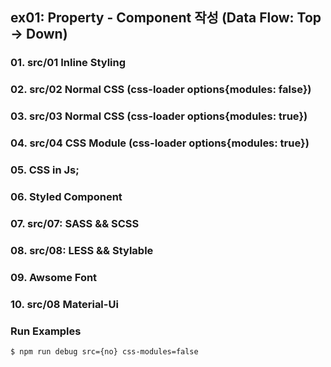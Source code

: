 ## ex01: Property - Component 작성 (Data Flow: Top -> Down)

### 01. src/01 Inline Styling
### 02. src/02 Normal CSS (css-loader options{modules: false})
### 03. src/03 Normal CSS (css-loader options{modules: true})
### 04. src/04 CSS Module (css-loader options{modules: true})
### 05. CSS in Js;
### 06. Styled Component
### 07. src/07: SASS && SCSS
### 08. src/08: LESS && Stylable
### 09. Awsome Font
### 10. src/08 Material-Ui

### Run Examples
```bash
$ npm run debug src={no} css-modules=false
```
